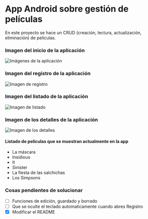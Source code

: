 # App Android sobre gestión de películas

En este proyecto se hace un CRUD (creación, lectura, actualización, eliminación) de películas.

### Imagen del inicio de la aplicación

![Imágenes de la aplicación](images/inicio.png)

### Imagen del registro de la aplicación

![Imagen de registro](images/Registro.png)

### Imagen del listado de la aplicación

![Imagen de listado](images/Listado.png)

### Imagen de los detalles de la aplicación

![Imagen de los detalles](images/detalles.png)

#### Listado de películas que se muestran actualmente en la app
- La máscara
- Insidious
- It
- Sinister
- La fiesta de las salchichas
- Los Simpsons

### Cosas pendientes de solucionar
- [ ] Funciones de edición, guardado y borrado
- [ ] Que se oculte el teclado automaticamente cuando abres Registro
- [x] Modificar el README